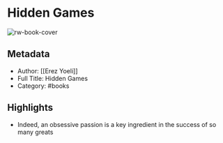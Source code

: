 # Hidden Games

![rw-book-cover](https://readwise-assets.s3.amazonaws.com/static/images/default-book-icon-3.40504e56b01b.png)

## Metadata
- Author: [[Erez Yoeli]]
- Full Title: Hidden Games
- Category: #books

## Highlights
- Indeed, an obsessive passion is a key ingredient in the success of so many greats
